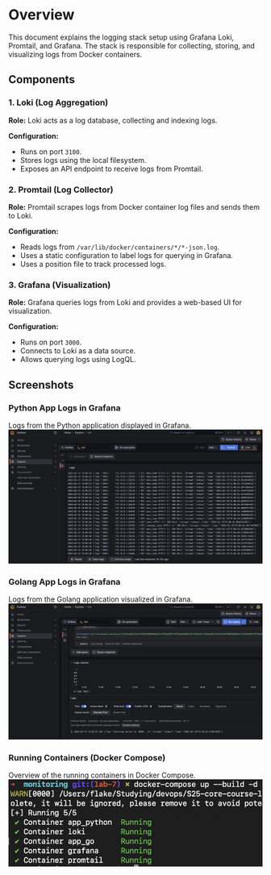 # Overview

This document explains the logging stack setup using Grafana Loki, Promtail, and Grafana. The stack is responsible for collecting, storing, and visualizing logs from Docker containers.

## Components

### 1. Loki (Log Aggregation)

**Role:**
Loki acts as a log database, collecting and indexing logs.

**Configuration:**
- Runs on port `3100`.
- Stores logs using the local filesystem.
- Exposes an API endpoint to receive logs from Promtail.

### 2. Promtail (Log Collector)

**Role:**
Promtail scrapes logs from Docker container log files and sends them to Loki.

**Configuration:**
- Reads logs from `/var/lib/docker/containers/*/*-json.log`.
- Uses a static configuration to label logs for querying in Grafana.
- Uses a position file to track processed logs.

### 3. Grafana (Visualization)

**Role:**
Grafana queries logs from Loki and provides a web-based UI for visualization.

**Configuration:**
- Runs on port `3000`.
- Connects to Loki as a data source.
- Allows querying logs using LogQL.

## Screenshots

### Python App Logs in Grafana  
Logs from the Python application displayed in Grafana.  
![Python App Logs](monitoring/images/python_logs.png)  

### Golang App Logs in Grafana  
Logs from the Golang application visualized in Grafana.  
![Golang App Logs](monitoring/images/go_logs.png)  

### Running Containers (Docker Compose)  
Overview of the running containers in Docker Compose.  
![Docker Containers](monitoring/images/containers.png)  